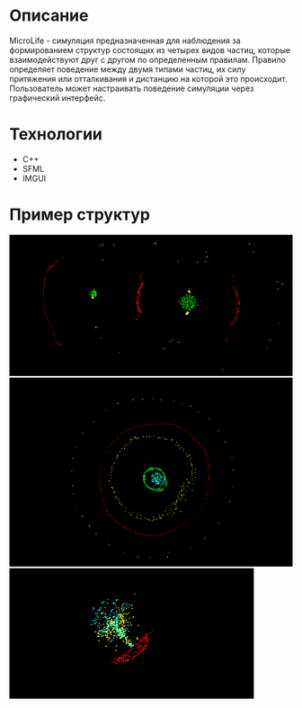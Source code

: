 # Описание

MicroLife - симуляция предназначенная для наблюдения за формированием структур состоящих из четырех видов частиц, которые взаимодействуют друг с другом по определенным правилам. Правило определяет поведение между двумя типами частиц, их силу притяжения или отталкивания и дистанцию на которой это происходит. Пользователь может настраивать поведение симуляции через графический интерфейс.

# Технологии

- С++
- SFML
- IMGUI

# Пример структур
![Пример 1](img/1.png)
![Пример 2](img/2.png)
![Пример 3](img/3.png)
